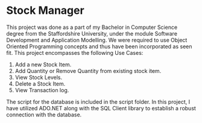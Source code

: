 # Stock Manager

This project was done as a part of my Bachelor in Computer Science degree from the Staffordshire University, under the module Software Development and Application Modelling. We were required to use Object Oriented Programming concepts and thus have been incorporated as seen fit. 
This project encompasses the following Use Cases: 

 1. Add a new Stock Item.
 2. Add Quantity or Remove Quantity from existing stock item.
 3. View Stock Levels.
 4. Delete a Stock Item.
 5. View Transaction log.

 The script for the database is included in the script folder. In this project, I have utilized ADO.NET along with the SQL Client library to establish a robust connection with the database.
